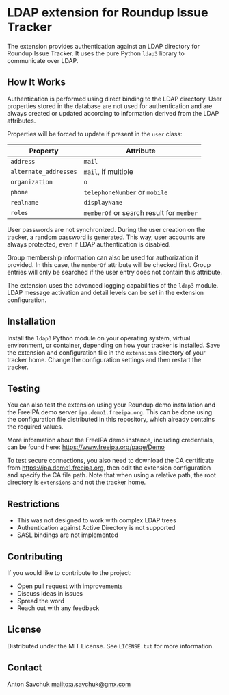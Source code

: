 LDAP extension for Roundup Issue Tracker
========================================

The extension provides authentication against an LDAP directory for Roundup
Issue Tracker. It uses the pure Python `ldap3` library to communicate over LDAP.

How It Works
------------

Authentication is performed using direct binding to the LDAP directory. User
properties stored in the database are not used for authentication and are always
created or updated according to information derived from the LDAP attributes.

Properties will be forced to update if present in the `user` class:

| Property              | Attribute                                |
| --------------------  | ---------------------------------------- |
| `address`             | `mail`                                   |
| `alternate_addresses` | `mail`, if multiple                      |
| `organization`        | `o`                                      |
| `phone`               | `telephoneNumber` or `mobile`            |
| `realname`            | `displayName`                            |
| `roles`               | `memberOf` or search result for `member` |

User passwords are not synchronized. During the user creation on the tracker, a
random password is generated. This way, user accounts are always protected, even
if LDAP authentication is disabled.

Group membership information can also be used for authorization if provided. In
this case, the `memberOf` attribute will be checked first. Group entries will
only be searched if the user entry does not contain this attribute.

The extension uses the advanced logging capabilities of the `ldap3` module. LDAP
message activation and detail levels can be set in the extension configuration.

Installation
------------

Install the `ldap3` Python module on your operating system, virtual environment,
or container, depending on how your tracker is installed. Save the extension and
configuration file in the `extensions` directory of your tracker home. Change
the configuration settings and then restart the tracker.

Testing
-------

You can also test the extension using your Roundup demo installation and the
FreeIPA demo server `ipa.demo1.freeipa.org`. This can be done using the
configuration file distributed in this repository, which already contains the
required values.

More information about the FreeIPA demo instance, including credentials, can be
found here: <https://www.freeipa.org/page/Demo>

To test secure connections, you also need to download the CA certificate from
<https://ipa.demo1.freeipa.org>, then edit the extension configuration and
specify the CA file path. Note that when using a relative path, the root
directory is `extensions` and not the tracker home.

Restrictions
------------

* This was not designed to work with complex LDAP trees
* Authentication against Active Directory is not supported
* SASL bindings are not implemented

Contributing
------------

If you would like to contribute to the project:

* Open pull request with improvements
* Discuss ideas in issues
* Spread the word
* Reach out with any feedback

License
-------

Distributed under the MIT License. See `LICENSE.txt` for more information.

Contact
-------

Anton Savchuk <mailto:a.savchuk@gmx.com>
